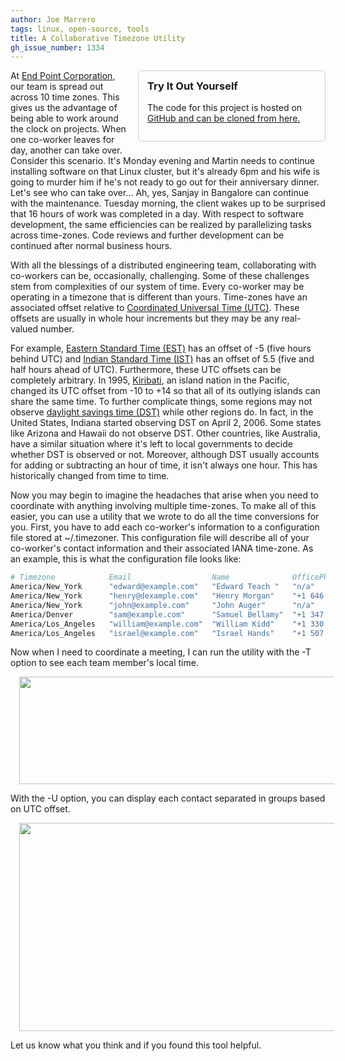 ```yaml
---
author: Joe Marrero
tags: linux, open-source, tools
title: A Collaborative Timezone Utility
gh_issue_number: 1334
---
```


<div style="float: right; width: 300px; padding: 0 0 1em 1em;">
  <div style="padding: 1em; border: 1px solid #ccc; border-radius: 6px;">
    <h3 style="margin: 0 0 1rem 0;">Try It Out Yourself</h3>
    <p>The code for this project is hosted on <a href="https://github.com/manvscode/timezoner">GitHub and can be cloned from here.</a></p>
  </div>
</div>

At [End Point Corporation](/), our team is spread out across 10 time zones. This gives us the advantage of being able to work around the clock on projects. When one co-worker leaves for day, another can take over. Consider this scenario. It's Monday evening and Martin needs to continue installing software on that Linux cluster, but it's already 6pm and his wife is going to murder him if he's not ready to go out for their anniversary dinner. Let's see who can take over... Ah, yes, Sanjay in Bangalore can continue with the maintenance. Tuesday morning, the client wakes up to be surprised that 16 hours of work was completed in a day. With respect to software development, the same efficiencies can be realized by parallelizing tasks across time-zones. Code reviews and further development can be continued after normal business hours.

With all the blessings of a distributed engineering team, collaborating with co-workers can be, occasionally, challenging. Some of these challenges stem from complexities of our system of time. Every co-worker may be operating in a timezone that is different than yours. Time-zones have an associated offset relative to [Coordinated Universal Time (UTC)](https://en.wikipedia.org/wiki/Coordinated_Universal_Time). These offsets are usually in whole hour increments but they may be any real-valued number.

For example, [Eastern Standard Time (EST)](https://en.wikipedia.org/wiki/Eastern_Time_Zone) has an offset of -5 (five hours behind UTC) and [Indian Standard Time (IST)](https://en.wikipedia.org/wiki/Indian_Standard_Time) has an offset of 5.5 (five and half hours ahead of UTC). Furthermore, these UTC offsets can be completely arbitrary. In 1995, [Kiribati](https://en.wikipedia.org/wiki/Kiribati), an island nation in the Pacific, changed its UTC offset from -10 to +14 so that all of its outlying islands can share the same time. To further complicate things, some regions may not observe [daylight savings time (DST)](https://en.wikipedia.org/wiki/Daylight_saving_time) while other regions do. In fact, in the United States, Indiana started observing DST on April 2, 2006. Some states like Arizona and Hawaii do not observe DST. Other countries, like Australia, have a similar situation where it's left to local governments to decide whether DST is observed or not. Moreover, although DST usually accounts for adding or subtracting an hour of time, it isn't always one hour. This has historically changed from time to time.

Now you may begin to imagine the headaches that arise when you need to coordinate with anything involving multiple time-zones. To make all of this easier, you can use a utility that we wrote to do all the time conversions for you. First, you have to add each co-worker's information to a configuration file stored at ~/.timezoner. This configuration file will describe all of your co-worker's contact information and their associated IANA time-zone. As an example, this is what the configuration file looks like:

```bash
# Timezone            Email                  Name              OfficePhone        MobilePhone
America/New_York      "edward@example.com"   "Edward Teach "   "n/a"              "+1 731 555 1234"
America/New_York      "henry@dexample.com"   "Henry Morgan"    "+1 646 555 5678"  "+1 954 555 5678"
America/New_York      "john@example.com"     "John Auger"      "n/a"              "+1 902 555 1234"
America/Denver        "sam@example.com"      "Samuel Bellamy"  "+1 347 535 1234"  "+1 994 555 5678"
America/Los_Angeles   "william@example.com"  "William Kidd"    "+1 330 555 5678"  "+1 305 555 1234"
America/Los_Angeles   "israel@example.com"   "Israel Hands"    "+1 507 555 1234"  "+1 208 555 5678"
```

Now when I need to coordinate a meeting, I can run the utility with the -T option to see each team member's local time.

<div class="separator" style="clear: both; text-align: center; margin-bottom: 1em;"><a href="/blog/2017/10/30/a-collaborative-timezone-utility/image-0-big.png" imageanchor="1" style="margin-left: 1em; margin-right: 1em;"><img border="0" data-original-height="320" data-original-width="1600" height="172" src="/blog/2017/10/30/a-collaborative-timezone-utility/image-0.png" width="846" /></a></div>

With the -U option, you can display each contact separated in groups based on UTC offset.

<div class="separator" style="clear: both; text-align: center; margin-bottom: 1em;"><a href="/blog/2017/10/30/a-collaborative-timezone-utility/image-1-big.png" imageanchor="1" style="margin-left: 1em; margin-right: 1em;"><img border="0" data-original-height="833" data-original-width="1600" height="333" src="/blog/2017/10/30/a-collaborative-timezone-utility/image-1.png" width="640" /></a></div>

Let us know what you think and if you found this tool helpful.
